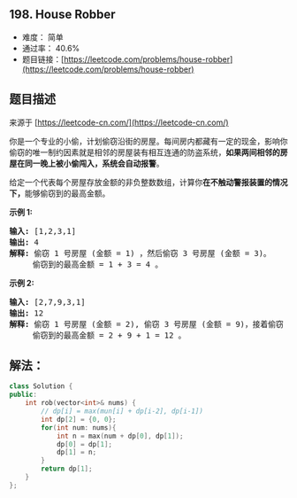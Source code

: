 ## 198. House Robber

- 难度： 简单
- 通过率： 40.6%
- 题目链接：[https://leetcode.com/problems/house-robber](https://leetcode.com/problems/house-robber)


## 题目描述

来源于 [https://leetcode-cn.com/](https://leetcode-cn.com/)

<p>你是一个专业的小偷，计划偷窃沿街的房屋。每间房内都藏有一定的现金，影响你偷窃的唯一制约因素就是相邻的房屋装有相互连通的防盗系统，<strong>如果两间相邻的房屋在同一晚上被小偷闯入，系统会自动报警</strong>。</p>

<p>给定一个代表每个房屋存放金额的非负整数数组，计算你<strong>在不触动警报装置的情况下，</strong>能够偷窃到的最高金额。</p>

<p><strong>示例 1:</strong></p>

<pre><strong>输入:</strong> [1,2,3,1]
<strong>输出:</strong> 4
<strong>解释:</strong> 偷窃 1 号房屋 (金额 = 1) ，然后偷窃 3 号房屋 (金额 = 3)。
&nbsp;    偷窃到的最高金额 = 1 + 3 = 4 。</pre>

<p><strong>示例 2:</strong></p>

<pre><strong>输入:</strong> [2,7,9,3,1]
<strong>输出:</strong> 12
<strong>解释:</strong> 偷窃 1 号房屋 (金额 = 2), 偷窃 3 号房屋 (金额 = 9)，接着偷窃 5 号房屋 (金额 = 1)。
&nbsp;    偷窃到的最高金额 = 2 + 9 + 1 = 12 。
</pre>


## 解法：

```cpp
class Solution {
public:
    int rob(vector<int>& nums) {
        // dp[i] = max(mun[i] + dp[i-2], dp[i-1])
        int dp[2] = {0, 0};
        for(int num: nums){
            int n = max(num + dp[0], dp[1]);
            dp[0] = dp[1];
            dp[1] = n; 
        }
        return dp[1];
    }
};
```